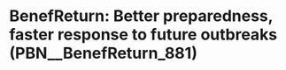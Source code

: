 # BenefReturn: __Better preparedness, faster response to future outbreaks__ (PBN__BenefReturn_881)

